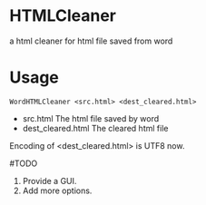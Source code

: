 # HTMLCleaner
a html cleaner for html file saved from word

# Usage

    WordHTMLCleaner <src.html> <dest_cleared.html>

* src.html The html file saved by word
* dest_cleared.html The cleared html file 

Encoding of <dest_cleared.html> is UTF8 now.

#TODO
1. Provide a GUI.
2. Add more options.
